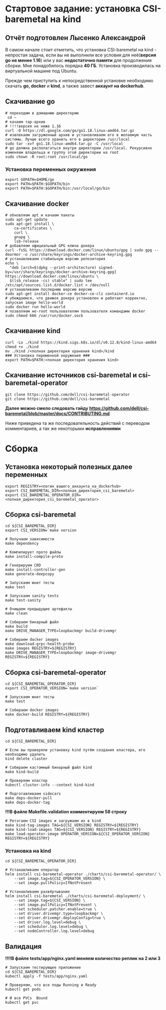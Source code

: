 #  Стартовое задание: установка CSI-baremetal на kind #
## Отчёт подготовлен Лысенко Александрой ##
 
В самом начале стоит отметить, что установка CSI-baremetal на kind - непростая задача, если вы не выполнили все условия для неё(**версия go не менее 1.16**) или у вас **недостаточно памяти** для продолжения сборки. Мне понадобилось порядка **40 ГБ**.
Установка производилась на виртуальной машине под Ubuntu.

Прежде чем приступить к непосредственной установке необходимо скачать **go,  docker** и **kind**, а также завест **аккаунт на dockerhub**.

## Скачивание go ##
```
# переходим в домашнюю директорию
 cd ~
# качаем тар-архив
# !!!!версия не ниже 1.16
curl -O https://dl.google.com/go/go1.18.linux-amd64.tar.gz
# извлекаем загруженный архив и установливаем его в желаемую часть системы. Лучше всего хранить его в директории /usr/local
sudo tar -xvf go1.18.linux-amd64.tar.gz -C /usr/local
# go должна располагаться внутри директории /usr/local. Рекурсивно изменяем владельца и группу этой директории на root
sudo chown -R root:root /usr/local/go
```

### Установка переменных окружения ###
```
export GOPATH=$HOME/go
export PATH=$PATH:$GOPATH/bin
export PATH=$PATH:$GOPATH/bin:/usr/local/go/bin
```

## Скачивание doсker ##
```
# обновляем apt и качаем пакеты
sudo apt-get update
sudo apt-get install \
    ca-certificates \
    curl \
    gnupg \
    lsb-release
# добавляем официальный GPG ключа докера   
curl -fsSL https://download.docker.com/linux/ubuntu/gpg | sudo gpg --dearmor -o /usr/share/keyrings/docker-archive-keyring.gpg
# устанавливаем стабильную версию репозитория
echo \
  "deb [arch=$(dpkg --print-architecture) signed-by=/usr/share/keyrings/docker-archive-keyring.gpg] https://download.docker.com/linux/ubuntu \
  $(lsb_release -cs) stable" | sudo tee /etc/apt/sources.list.d/docker.list > /dev/null
# устанавливаем последнюю версию версию 
sudo apt-get install docker-ce docker-ce-cli containerd.io    
# убеждаемся, что движок докера установлен и работает корректно, запуская image hello-world
sudo docker run hello-world
# позволяем не-root пользователям пользователя командами docker
sudo chmod 666 /var/run/docker.sock
```

## Скачивание kind ##
```
curl -Lo ./kind https://kind.sigs.k8s.io/dl/v0.12.0/kind-linux-amd64
chmod +x ./kind
mv ./kind /<полная директория хранения kind>/kind
### Установка переменной окружения ###
export PATH=$PATH:<полная директория хранения kind>
```

## Скачивание источников csi-baremetal и csi-baremetal-operator ##
```
git clone https://github.com/dell/csi-baremetal-operator
git clone https://github.com/dell/csi-baremetal
```

**Далее можно смело следовать гайду https://github.com/dell/csi-baremetal/blob/master/docs/CONTRIBUTING.md**

Ниже приведена та же последовательность действий с переводом комментариев, а так же некоторыми **исправлениями**
# Сборка #
## Установка некоторый полезных далее переменных ##
```
export REGISTRY=<логин_вашего_аккаунта_на_dockerhub>
export CSI_BAREMETAL_DIR=<полная_директория_csi_baremetal>
export CSI_BAREMETAL_OPERATOR_DIR=<полная_директория_csi_baremetal_operator>
```

## Сборка csi-baremetal ##
```
cd ${CSI_BAREMETAL_DIR}
export CSI_VERSION=`make version

# Получаем зависимости
make dependency

# Компилирует прото файлы
make install-compile-proto

# Генерируем CRD
make install-controller-gen
make generate-deepcopy

# Запускаем юнит тесты
make test

# Запускаем sanity tests
make test-sanity

# Очищаем предыдущие артефакты
make clean

# Собираем бинарный файл
make build
make DRIVE_MANAGER_TYPE=loopbackmgr build-drivemgr

# Собираем docker images
make download-grpc-health-probe
make images REGISTRY=${REGISTRY}
make DRIVE_MANAGER_TYPE=loopbackmgr image-drivemgr REGISTRY=${REGISTRY}
```
## Сборка csi-baremetal-operator ##
```
cd ${CSI_BAREMETAL_OPERATOR_DIR}
export CSI_OPERATOR_VERSION=`make version`

# Запускаем юнит тесты
make test

# Собираем docker images
make docker-build REGISTRY=${REGISTRY}
```
## Подготавливаем kind кластер ##
```
cd ${CSI_BAREMETAL_DIR}

# Если вы проверяли установку kind путём создания кластера, его необходимо удалить
kind delete claster

# Собираем кастомный бинарный файл kind 
make kind-build

# Проверяем кластер
kubectl cluster-info --context kind-kind

# Подготавливаем sidecars 
make deps-docker-pull
make deps-docker-tag
```
**!!!В файле Makefile.validation комментируем 58 строку**
```
# Ретэгаем CSI images и загружаем их в kind
make kind-tag-images TAG=${CSI_VERSION} REGISTRY=${REGISTRY}
make kind-load-images TAG=${CSI_VERSION} REGISTRY=${REGISTRY}
make load-operator-image OPERATOR_VERSION=${CSI_OPERATOR_VERSION} REGISTRY=${REGISTRY}
```
### Установка на kind ###
```
cd ${CSI_BAREMETAL_OPERATOR_DIR}

# Устанавливаем оператор
helm install csi-baremetal-operator ./charts/csi-baremetal-operator/ \
    --set image.tag=${CSI_OPERATOR_VERSION} \
    --set image.pullPolicy=IfNotPresent

# Устанавливаем развёртывание
helm install csi-baremetal ./charts/csi-baremetal-deployment/ \
    --set image.tag=${CSI_VERSION} \
    --set image.pullPolicy=IfNotPresent \
    --set scheduler.patcher.enable=true \
    --set driver.drivemgr.type=loopbackmgr \
    --set driver.drivemgr.deployConfig=true \
    --set driver.log.level=debug \
    --set scheduler.log.level=debug \
    --set nodeController.log.level=debug
 ```

## Валидация ##
**!!!!В файле tests/app/nginx.yaml меняем количество реплик на 2 или 3**
```
# Запускаем тестирующее приложение
cd ${CSI_BAREMETAL_DIR}
kubectl apply -f tests/app/nginx.yaml

# Проверяем, что все поды Running и Ready
kubectl get pods

# И все PVCs  Bound
kubectl get pvc
```
